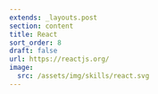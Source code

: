 ```yaml
---
extends: _layouts.post
section: content
title: React
sort_order: 8
draft: false
url: https://reactjs.org/
image:
  src: /assets/img/skills/react.svg
---
```

